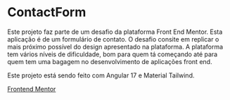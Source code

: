 # ContactForm

Este projeto faz parte de um desafio da plataforma Front End Mentor. Esta aplicação é de um formulário
de contato. O desafio consite em replicar o mais próximo possível do design apresentado na plataforma.
A plataforma tem vários níveis de dificuldade, bom para quem tá começando até para quem tem uma bagagem
no desenvolvimento de aplicações front end. 

Este projeto está sendo feito com Angular 17 e Material Tailwind.

[Frontend Mentor](https://www.frontendmentor.io)
